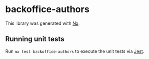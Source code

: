 # backoffice-authors

This library was generated with [Nx](https://nx.dev).

## Running unit tests

Run `nx test backoffice-authors` to execute the unit tests via [Jest](https://jestjs.io).
